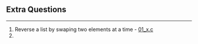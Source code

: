 ## Extra Questions

---

1. Reverse a list by swaping two elements at a time - [01_x.c](./01_x.c)
2.
